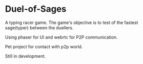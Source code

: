 # Duel-of-Sages

A typing racer game.
The game's objective is to test of the fastest sage(typer) between the duellers.

Using phaser for UI and webrtc for P2P communication.

Pet project for contact with p2p world.

Still in development.
